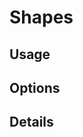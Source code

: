 <script setup lang="ts">
import StylePreview from "@theme/components/StylePreview.vue";
import StyleInfo from "@theme/components/StyleInfo.vue";
import StyleDescription from "@theme/components/StyleDescription.vue";
import StyleUsage from "@theme/components/StyleUsage.vue";
import StyleOptions from "@theme/components/StyleOptions.vue";
</script>

# Shapes

<StylePreview styleName="shapes" />

<StyleDescription styleName="shapes" />

## Usage

<StyleUsage styleName="shapes" />

## Options

<StyleOptions styleName="shapes" />

## Details

<StyleInfo styleName="shapes" />
